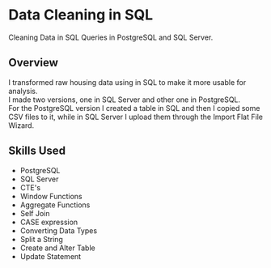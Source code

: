 # Data Cleaning in SQL
Cleaning Data in SQL Queries in PostgreSQL and SQL Server.

## Overview
I transformed raw housing data using in SQL to make it more usable for analysis.\
I made two versions, one in SQL Server and other one in PostgreSQL.\
For the PostgreSQL version I created a table in SQL and then I copied some CSV files to it, while in SQL Server I upload them through the Import Flat File Wizard.

## Skills Used
- PostgreSQL
- SQL Server
- CTE's
- Window Functions
- Aggregate Functions
- Self Join
- CASE expression
- Converting Data Types
- Split a String
- Create and Alter Table
- Update Statement

